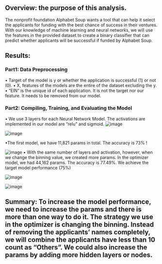 ## Overview: the purpose of this analysis.
The nonprofit foundation Alphabet Soup wants a tool that can help it select the applicants for funding with the best chance of success in their ventures. With our knowledge of machine learning and neural networks, we will use the features in the provided dataset to create a binary classifier that can predict whether applicants will be successful if funded by Alphabet Soup.


## Results: 
### Part1: Data Preprocessing
•	Target of the model is y or whether the application is successful (1) or not (0). 
•	X, features of the models are the entire of the dataset excluding the y. 
•	“EIN” is the unique id of each application. It is not the target nor our feature. It needs to be removed from our model. 

### Part2: Compiling, Training, and Evaluating the Model
•	We use 3 layers for each Neural Network Model. The activations are implemented in our model are “relu” and sigmoid. 
![image](https://user-images.githubusercontent.com/107284844/212457192-51601142-b594-432b-8c7a-48003788f5de.png)

![image](https://user-images.githubusercontent.com/107284844/212457195-e8b6ca1c-5bab-480f-82dd-cb1cc3b57e2e.png)

•The first model, we have 11,821 params in total. The accuracy is 73% !


![image](https://user-images.githubusercontent.com/107284844/212457208-74740c8e-fb2f-47ad-a77a-3752ca28ca65.png)
•	With the same number of layers and activation, however, when we change the binning value, we created more params. In the optimizer model, we had 44,162 params. The accuracy is 77.49%. We achieve the target model performance (75%)

![image](https://user-images.githubusercontent.com/107284844/212457222-4dd33d5f-969b-4297-bc57-953e5ab38077.png)


![image](https://user-images.githubusercontent.com/107284844/212457229-9bf4631b-4658-4f4f-b3f9-e5670f802dee.png)


## Summary: To increase the model performance, we need to increase the params and there is more than one way to do it. The strategy we use in the optimizer is changing the binning. Instead of removing the applicants’ names completely, we will combine the applicants have less than 10 count as “Others”. We could also increase the params by adding more hidden layers or nodes. 
